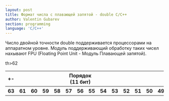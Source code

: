 ```yaml
---
layout: post
title: Формат числа с плавающей запятой - double С/С++
author: Valentin Gubarev
section: programming
language: 'C/C++'
---
```


Число двойной точности double поддерживается процессорами на аппаратном уровне. Модуль поддерживающий обработку таких чисел нахывают FPU (Floating Point Unit - Модуль Плавающей запятой).

<table>
<tr>
<th colspan="1">+-</th>
<th colspan="11">Порядок<br>(11 бит)</th>
<th colspan="52">Мантисса<br>(52 бита)</th>
</tr>
<tr>
<th>63</th> 
th>62</th> <th>61</th> <th>60</th> <th>59</th> <th>58</th> <th>57</th> <th>56</th> <th>55</th> <th>54</th> <th>53</th> <th>52</th>
<th>51</th>
<th>50</th> <th>49</th> <th>48</th>
<th>47</th> <th>46</th> <th>45</th> <th>44</th> <th>43</th> <th>42</th> <th>41</th> <th>40</th>
<th>39</th> <th>38</th> <th>37</th> <th>36</th> <th>35</th> <th>34</th> <th>33</th> <th>32</th>
<th>31</th> <th>30</th> <th>29</th> <th>28</th> <th>27</th> <th>26</th> <th>25</th> <th>24</th>
<th>23</th> <th>22</th> <th>21</th> <th>20</th> <th>19</th> <th>18</th> <th>17</th> <th>16</th>
<th>15</th> <th>14</th> <th>13</th> <th>12</th> <th>11</th> <th>10</th> <th> 9</th> <th> 8</th>
<th> 7</th> <th> 6</th> <th> 5</th> <th> 4</th> <th> 3</th> <th> 2</th> <th> 1</th> <th> 0</th>
</tr>
</table>
